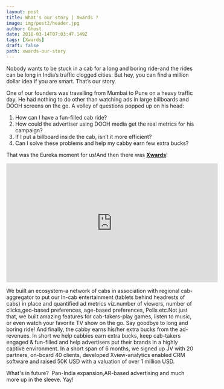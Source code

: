 ```yaml
---
layout: post
title: What's our story | Xwards ?
image: img/post2/header.jpg
author: Ghost
date: 2018-03-14T07:03:47.149Z
tags: [Xwards]
draft: false
path: xwards-our-story
---
```


Nobody wants to be stuck in a cab for a long and boring ride-and the rides can be long in India’s traffic clogged cities. But hey, you can find a million dollar idea if you are smart. That’s our story.

One of our founders was travelling from Mumbai to Pune on a heavy traffic day. He had nothing to do other than watching ads in large billboards and DOOH screens on the go. A volley of questions popped up on his head:

1. How can I have a fun-filled cab ride?
2. How could the advertiser using DOOH media get the real metrics for his campaign?
3. If I put a billboard inside the cab, isn’t it more efficient?
4. Can I solve these problems and help my cabby earn few extra bucks?


That was the Eureka moment for us!And then there was **<a href="https://www.xwards.com/" target="_blank">Xwards</a>**!

<iframe width="560" height="315" src="https://www.youtube.com/embed/efFF9NlPT88" frameborder="0" allow="accelerometer; autoplay; encrypted-media; gyroscope; picture-in-picture" allowfullscreen></iframe>

We built an ecosystem-a network of cabs in association with regional cab-aggregator to put our In-cab entertainment (tablets behind headrests of cabs) in place and quantified ad metrics viz.number of viewers, number of clicks,geo-based preferences, age-based preferences, Polls etc.Not just that, we built amazing features for cab-takers-play games, listen to music, or even watch your favorite TV show on the go. Say goodbye to long and boring ride! And finally, the cabby earns his/her extra bucks from the ad-revenues. In short we help cabbies earn extra bucks, keep cab-takers engaged & fun-filled and help advertisers put their brands in a highly captive environment.
In a short span of 6 months, we signed up JV with 20 partners, on-board 40 clients, developed Xview-analytics enabled CRM software and raised 50K USD with a valuation of over 1 million USD.

What's in future? 
Pan-India expansion,AR-based advertising and much more up in the sleeve.
Yay!
